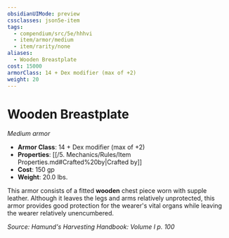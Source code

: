 ```yaml
---
obsidianUIMode: preview
cssclasses: json5e-item
tags:
  - compendium/src/5e/hhhvi
  - item/armor/medium
  - item/rarity/none
aliases:
  - Wooden Breastplate
cost: 15000
armorClass: 14 + Dex modifier (max of +2)
weight: 20
---
```

# Wooden Breastplate
*Medium armor*  

- **Armor Class**: 14 + Dex modifier (max of +2)
- **Properties**: [[/5. Mechanics/Rules/Item Properties.md#Crafted%20by\|Crafted by]]
- **Cost**: 150 gp
- **Weight**: 20.0 lbs.

This armor consists of a fitted **wooden** chest piece worn with supple leather. Although it leaves the legs and arms relatively unprotected, this armor provides good protection for the wearer's vital organs while leaving the wearer relatively unencumbered.

*Source: Hamund's Harvesting Handbook: Volume I p. 100*
